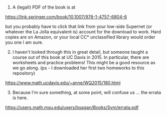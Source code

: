 1) A (legal!) PDF of the book is at 

https://link.springer.com/book/10.1007/978-1-4757-6804-6

but you probably have to click that link from your low-side Supernet
(or whatever the La Jolla equivalent is) account for the download
to work. Hard copies are on Amazon, or your local CC* unclassified
library would order you one I am sure.

2) I haven't looked through this in great detail, but someone taught
a course out of this book at UC Davis in 2015. In particular, there
are worksheets and practice problems! This might be a good resource
as we go along. (ps - I downloaded her first two homeworks to this
repository)

https://www.math.ucdavis.edu/~anne/WQ2015/180.html

3) Because I'm sure something, at some point, will confuse us ...
the errata is here.

https://users.math.msu.edu/users/bsagan/Books/Sym/errata.pdf
 
